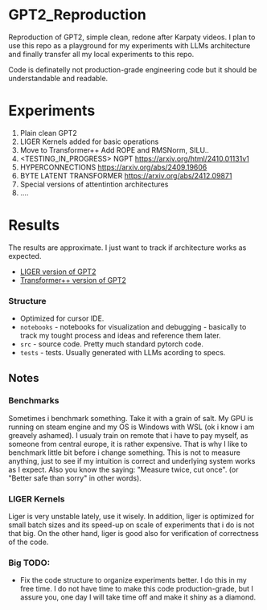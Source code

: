 # GPT2_Reproduction
Reproduction of GPT2, simple clean, redone after Karpaty videos.
I plan to use this repo as a playground for my experiments with LLMs architecture and finally transfer
all my local experiments to this repo.

Code is definatelly not production-grade engineering code but it should be understandable and readable.

# Experiments
1. <DONE> Plain clean GPT2
2. <DONE> LIGER Kernels added for basic operations
3. <DONE> Move to Transformer++ Add ROPE and RMSNorm, SILU..
2. <TESTING_IN_PROGRESS> NGPT https://arxiv.org/html/2410.01131v1
3. <TODO> HYPERCONNECTIONS https://arxiv.org/abs/2409.19606
4. <TODO> BYTE LATENT TRANSFORMER https://arxiv.org/abs/2412.09871
5. <TODO> Special versions of attentintion architectures
6. <TODO> ....

# Results
The results are approximate. I just want to track if architecture works as expected.
* [LIGER version of GPT2](https://api.wandb.ai/links/ttomassikora-gpt_experiments/ywonl9vr)
* [Transformer++ version of GPT2](https://api.wandb.ai/links/ttomassikora-gpt_experiments/w8uw20hi)

### Structure
* Optimized for cursor IDE.
* `notebooks` - notebooks for visualization and debugging - basically to track my tought process and ideas and reference them later.
* `src` - source code. Pretty much standard pytorch code.
* `tests` - tests. Usually generated with LLMs acording to specs.

## Notes
### Benchmarks
Sometimes i benchmark something. Take it with a grain of salt. My GPU is running on steam engine and my OS is Windows with WSL (ok i know i am greavely ashamed).
I usualy train on remote that i have to pay myself, as someone from central europe, it is rather expensive. That is why I like to benchmark little bit before i change something.
This is not to measure anything, just to see if my intuition is correct and underlying system works as I expect. Also you know the saying: "Measure twice, cut once". (or "Better safe than sorry" in other words).

### LIGER Kernels
Liger is very unstable lately, use it wisely. In addition, liger is optimized for small batch sizes and its speed-up on scale of experiments that i do is not that big.
On the other hand, liger is good also for verification of correctness of the code.

### Big TODO:
* Fix the code structure to organize experiments better. I do this in my free time. I do not have time to make this code production-grade, but I assure you,
one day I will take time off and make it shiny as a diamond.
